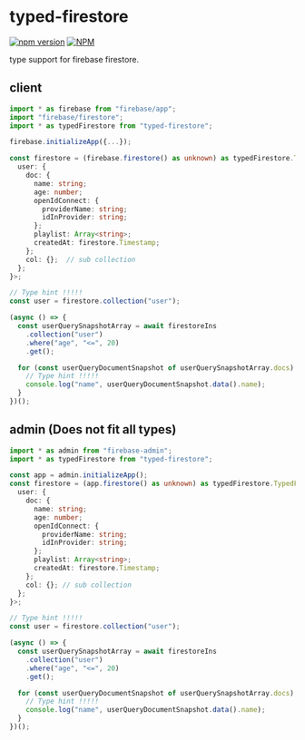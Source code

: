 # typed-firestore

[![npm version](https://badge.fury.io/js/typed-firestore.svg)](https://badge.fury.io/js/typed-firestore)
[![NPM](https://nodei.co/npm/typed-firestore.png)](https://nodei.co/npm/typed-firestore/)

type support for firebase firestore.

## client

```ts
import * as firebase from "firebase/app";
import "firebase/firestore";
import * as typedFirestore from "typed-firestore";

firebase.initializeApp({...});

const firestore = (firebase.firestore() as unknown) as typedFirestore.TypedFirebaseFirestore<{
  user: {
    doc: {
      name: string;
      age: number;
      openIdConnect: {
        providerName: string;
        idInProvider: string;
      };
      playlist: Array<string>;
      createdAt: firestore.Timestamp;
    };
    col: {};  // sub collection
  };
}>;

// Type hint !!!!!
const user = firestore.collection("user");

(async () => {
  const userQuerySnapshotArray = await firestoreIns
    .collection("user")
    .where("age", "<=", 20)
    .get();

  for (const userQueryDocumentSnapshot of userQuerySnapshotArray.docs) {
    // Type hint !!!!!
    console.log("name", userQueryDocumentSnapshot.data().name);
  }
})();
```

## admin (Does not fit all types)

```ts
import * as admin from "firebase-admin";
import * as typedFirestore from "typed-firestore";

const app = admin.initializeApp();
const firestore = (app.firestore() as unknown) as typedFirestore.TypedFirebaseFirestore<{
  user: {
    doc: {
      name: string;
      age: number;
      openIdConnect: {
        providerName: string;
        idInProvider: string;
      };
      playlist: Array<string>;
      createdAt: firestore.Timestamp;
    };
    col: {}; // sub collection
  };
}>;

// Type hint !!!!!
const user = firestore.collection("user");

(async () => {
  const userQuerySnapshotArray = await firestoreIns
    .collection("user")
    .where("age", "<=", 20)
    .get();

  for (const userQueryDocumentSnapshot of userQuerySnapshotArray.docs) {
    // Type hint !!!!!
    console.log("name", userQueryDocumentSnapshot.data().name);
  }
})();
```
